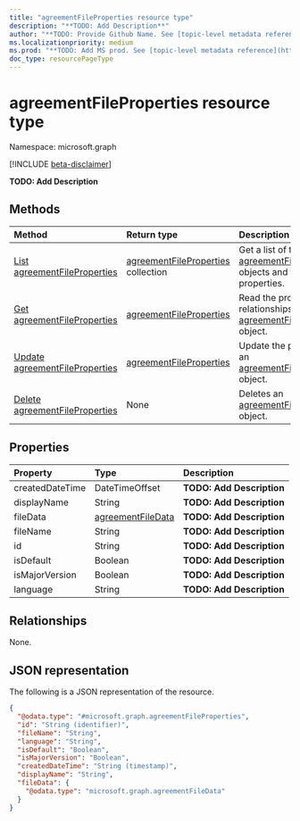 ```yaml
---
title: "agreementFileProperties resource type"
description: "**TODO: Add Description**"
author: "**TODO: Provide Github Name. See [topic-level metadata reference](https://msgo.azurewebsites.net/add/document/guidelines/metadata.html#topic-level-metadata)**"
ms.localizationpriority: medium
ms.prod: "**TODO: Add MS prod. See [topic-level metadata reference](https://msgo.azurewebsites.net/add/document/guidelines/metadata.html#topic-level-metadata)**"
doc_type: resourcePageType
---
```


# agreementFileProperties resource type

Namespace: microsoft.graph

[!INCLUDE [beta-disclaimer](../../includes/beta-disclaimer.md)]

**TODO: Add Description**

## Methods
|Method|Return type|Description|
|:---|:---|:---|
|[List agreementFileProperties](../api/agreementfileproperties-list.md)|[agreementFileProperties](../resources/agreementfileproperties.md) collection|Get a list of the [agreementFileProperties](../resources/agreementfileproperties.md) objects and their properties.|
|[Get agreementFileProperties](../api/agreementfileproperties-get.md)|[agreementFileProperties](../resources/agreementfileproperties.md)|Read the properties and relationships of an [agreementFileProperties](../resources/agreementfileproperties.md) object.|
|[Update agreementFileProperties](../api/agreementfileproperties-update.md)|[agreementFileProperties](../resources/agreementfileproperties.md)|Update the properties of an [agreementFileProperties](../resources/agreementfileproperties.md) object.|
|[Delete agreementFileProperties](../api/agreementfileproperties-delete.md)|None|Deletes an [agreementFileProperties](../resources/agreementfileproperties.md) object.|

## Properties
|Property|Type|Description|
|:---|:---|:---|
|createdDateTime|DateTimeOffset|**TODO: Add Description**|
|displayName|String|**TODO: Add Description**|
|fileData|[agreementFileData](../resources/agreementfiledata.md)|**TODO: Add Description**|
|fileName|String|**TODO: Add Description**|
|id|String|**TODO: Add Description**|
|isDefault|Boolean|**TODO: Add Description**|
|isMajorVersion|Boolean|**TODO: Add Description**|
|language|String|**TODO: Add Description**|

## Relationships
None.

## JSON representation
The following is a JSON representation of the resource.
<!-- {
  "blockType": "resource",
  "keyProperty": "id",
  "@odata.type": "microsoft.graph.agreementFileProperties",
  "openType": false
}
-->
``` json
{
  "@odata.type": "#microsoft.graph.agreementFileProperties",
  "id": "String (identifier)",
  "fileName": "String",
  "language": "String",
  "isDefault": "Boolean",
  "isMajorVersion": "Boolean",
  "createdDateTime": "String (timestamp)",
  "displayName": "String",
  "fileData": {
    "@odata.type": "microsoft.graph.agreementFileData"
  }
}
```

